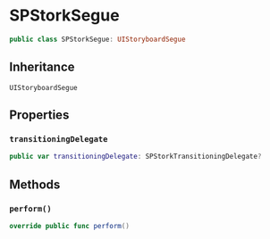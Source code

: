 # SPStorkSegue

``` swift
public class SPStorkSegue: UIStoryboardSegue 
```

## Inheritance

`UIStoryboardSegue`

## Properties

### `transitioningDelegate`

``` swift
public var transitioningDelegate: SPStorkTransitioningDelegate?
```

## Methods

### `perform()`

``` swift
override public func perform() 
```
